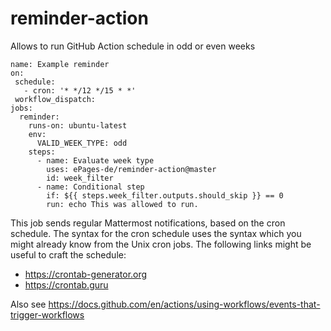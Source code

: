 # reminder-action

Allows to run GitHub Action schedule in odd or even weeks

```
name: Example reminder
on:
 schedule:
   - cron: '* */12 */15 * *'
 workflow_dispatch:
jobs:
  reminder:
    runs-on: ubuntu-latest
    env:
      VALID_WEEK_TYPE: odd
    steps:
      - name: Evaluate week type
        uses: ePages-de/reminder-action@master
        id: week_filter
      - name: Conditional step
        if: ${{ steps.week_filter.outputs.should_skip }} == 0
        run: echo This was allowed to run.
```

This job sends regular Mattermost notifications, based on the cron schedule.
The syntax for the cron schedule uses the syntax which you might already know
from the Unix cron jobs. The following links might be useful to craft the schedule:
- https://crontab-generator.org
- https://crontab.guru

Also see https://docs.github.com/en/actions/using-workflows/events-that-trigger-workflows
